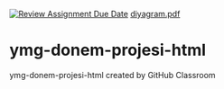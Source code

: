 [![Review Assignment Due Date](https://classroom.github.com/assets/deadline-readme-button-24ddc0f5d75046c5622901739e7c5dd533143b0c8e959d652212380cedb1ea36.svg)](https://classroom.github.com/a/QA5O9x4M)
[diyagram.pdf](https://github.com/Iskenderun-Technical-University/ymg-donem-projesi-html/files/11360060/diyagram.pdf)

# ymg-donem-projesi-html
ymg-donem-projesi-html created by GitHub Classroom

